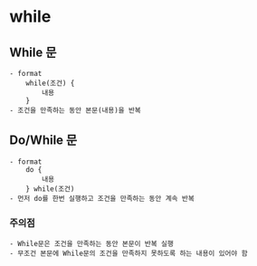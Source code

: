 # while

## While 문
    - format
        while(조건) {
            내용
        }
    - 조건을 만족하는 동안 본문(내용)을 반복

## Do/While 문
    - format
        do {
            내용
        } while(조건)
    - 먼저 do를 한번 실행하고 조건을 만족하는 동안 계속 반복

### 주의점
    - While문은 조건을 만족하는 동안 본문이 반복 실행
    - 무조건 본문에 While문의 조건을 만족하지 못하도록 하는 내용이 있어야 함